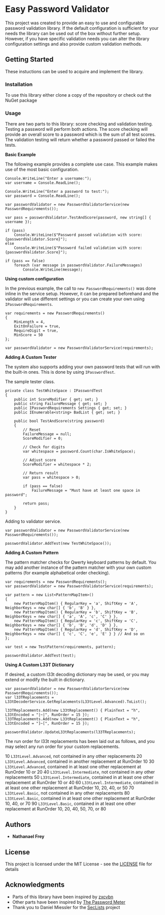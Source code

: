 # Easy Password Validator

This project was created to provide an easy to use and configurable password validation library. If the default configuration is sufficient for your needs the library can be used out of the box without further setup. However, if you have specific validation needs you can alter the library configuration settings and also provide custom validation methods.

## Getting Started

These instuctions can be used to acquire and implement the library.

### Installation

To use this library either clone a copy of the repository or check out the NuGet package

### Usage

There are two parts to this library: score checking and validation testing. Testing a password will perform both actions. The score checking will provide an overall score to a password which is the sum of all test scores. The validation testing will return whether a password passed or failed the tests.

**Basic Example**

The following example provides a complete use case. This example makes use of the most basic configuration.

```
Console.WriteLine("Enter a username:");
var username = Console.ReadLine();

Console.WriteLine("Enter a password to test:");
var password = Console.ReadLine();

var passwordValidator = new PasswordValidatorService(new PasswordRequirements());

var pass = passwordValidator.TestAndScore(password, new string[] { username });

if (pass)
    Console.WriteLine($"Password passed validation with score: {passwordValidator.Score}");
else
    Console.WriteLine($"Password failed validation with score: {passwordValidator.Score}");

if (pass == false)
    foreach (var message in passwordValidator.FailureMessages)
        Console.WriteLine(message);
```

**Using custom configuration**

In the previous example, the call to ```new PasswordRequirements()``` was done inline in the service setup. However, it can be prepared beforehand and the validator will use different settings or you can create your own using ```IPasswordRequirements```.

```
var requirements = new PasswordRequirements()
{
    MinLength = 4,
    ExitOnFailure = true,
    RequireDigit = true,
    MinScore = 50
};

var passwordValidator = new PasswordValidatorService(requirements);
```

**Adding A Custom Tester**

The system also supports adding your own password tests that will run with the built-in ones. This is done by using ```IPasswordTest```.

The sample tester class.

```
private class TestWhiteSpace : IPasswordTest
{
    public int ScoreModifier { get; set; }
    public string FailureMessage { get; set; }
    public IPasswordRequirements Settings { get; set; }
    public IEnumerable<string> BadList { get; set; }

    public bool TestAndScore(string password)
    {
        // Reset
        FailureMessage = null;
        ScoreModifier = 0;

        // Check for digits
        var whitespace = password.Count(char.IsWhiteSpace);

        // Adjust score
        ScoreModifier = whitespace * 2;

        // Return result
        var pass = whitespace > 0;

        if (pass == false)
            FailureMessage = "Must have at least one space in password";

        return pass;
    }
}
```

Adding to validator service.

```
var passwordValidator = new PasswordValidatorService(new PasswordRequirements());

passwordValidator.AddTest(new TestWhiteSpace());
```

**Adding A Custom Pattern**

The pattern matcher checks for Qwerty keyboard patterns by default. You may add another instance of the pattern matcher with your own custom patterns (for example alphabetical order checking).

```
var requirements = new PasswordRequirements();
var passwordValidator = new PasswordValidatorService(requirements);

var pattern = new List<PatternMapItem>()
{
    new PatternMapItem() { RegularKey = 'a', ShiftKey = 'A', NeighborKeys = new char[] { 'b', 'B' } },
    new PatternMapItem() { RegularKey = 'b', ShiftKey = 'B', NeighborKeys = new char[] { 'a', 'A', 'c', 'C' } },
    new PatternMapItem() { RegularKey = 'c', ShiftKey = 'C', NeighborKeys = new char[] { 'b', 'B', 'd', 'D' } },
    new PatternMapItem() { RegularKey = 'd', ShiftKey = 'D', NeighborKeys = new char[] { 'c', 'C', 'e', 'E' } } // And so on
};

var test = new TestPattern(requirements, pattern);

passwordValidator.AddTest(test);
```

**Using A Custom L33T Dictionary**

If desired, a custom l33t decoding dictionary may be used, or you may extend or modify the built in dictionary.

```
var passwordValidator = new PasswordValidatorService(new PasswordRequirements());
var l33TReplacements = L33tDecoderService.GetReplacements(L33tLevel.Advanced).ToList();

l33TReplacements.Add(new L33tReplacement() { PlainText = "h", L33tEncoded = "|~|", RunOrder = 15 });
l33TReplacements.Add(new L33tReplacement() { PlainText = "h", L33tEncoded = "]~[", RunOrder = 15 });

passwordValidator.UpdateL33tReplacements(l33TReplacements);
```

The run order for l33t replacements has been laid out as follows, and you may select any run order for your custom replacements.

10 ```L33tLevel.Advanced```, not contained in any other replacements
20 ```L33tLevel.Advanced```, contained in another replacement at RunOrder 10
30 ```L33tLevel.Advanced```, contained in at least one other replacement at RunOrder 10 or 20
40 ```L33tLevel.Intermediate```, not contained in any other replacements
50 ```L33tLevel.Intermediate```, contained in at least one other replacement at RunOrder 10 or 40
60 ```L33tLevel.Intermediate```, contained in at least one other replacement at RunOrder 10, 20, 40, or 50
70 ```L33tLevel.Basic```, not contained in any other replacements
80 ```L33tLevel.Basic```, contained in at least one other replacement at RunOrder 10, 40, or 70
90 ```L33tLevel.Basic```, contained in at least one other replacement at RunOrder 10, 20, 40, 50, 70, or 80

## Authors

* **Nathanael Frey**

## License

This project is licensed under the MIT License - see the [LICENSE](LICENSE) file for details

## Acknowledgments

* Parts of this library have been inspired by [zxcvbn](https://github.com/dropbox/zxcvbn)
* Other parts have been inspired by [The Password Meter](http://www.passwordmeter.com)
* Thank you to Daniel Miessler for the [SecLists](https://github.com/danielmiessler/SecLists) project